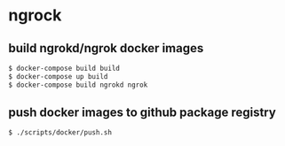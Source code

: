 # ngrock 

## build ngrokd/ngrok docker images

```sh
$ docker-compose build build 
$ docker-compose up build
$ docker-compose build ngrokd ngrok
```

## push docker images to github package registry

```sh
$ ./scripts/docker/push.sh
```
